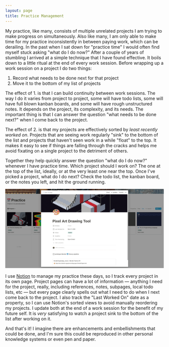 ```yaml
---
layout: page
title: Practice Management
---
```


My practice, like many, consists of multiple unrelated projects I am trying to make progress on simultaneously. Also like many, I am only able to make time for my practice inconsistently in between paying work, which can be derailing. In the past when I sat down for "practice time" I would often find myself stuck asking "what do I do now?" After a couple of years of stumbling I arrived at a simple technique that I have found effective. It boils down to a little ritual at the end of every work session. Before wrapping up a work session on a project I do two things:

1. Record what needs to be done next for that project
2. Move it to the bottom of my list of projects

The effect of 1. is that I can build continuity between work sessions. The way I do it varies from project to project, some will have todo lists, some will have full blown kanban boards, and some will have rough unstructured notes. It depends on the project, its complexity, and its needs. The important thing is that I can answer the question "what needs to be done next?" when I come back to the project.

The effect of 2. is that my projects are effectively sorted by *least recently worked on*. Projects that are seeing work regularly "sink" to the bottom of the list and projects that haven't seen work in a while "float" to the top. It makes it easy to see if things are falling through the cracks and helps me avoid fixating on a single project to the detriment of others.

Together they help quickly answer the question "what do I do now?" whenever I have practice time. Which project should I work on? The one at the top of the list, ideally, or at the very least one near the top. Once I've picked a project, what do I do next? Check the todo list, the kanban board, or the notes you left, and hit the ground running.

![](/images/practice.gif)

I use [Notion](http://notion.so/) to manage my practice these days, so I track every project in its own page. Project pages can have a lot of information — anything I need for the project, really, including references, notes, subpages, local todo lists, etc — but every page clearly spells out what I need to do when I next come back to the project. I also track the "Last Worked On" date as a property, so I can use Notion's sorted views to avoid manually reordering my projects. I update both at the end of a work session for the benefit of my future self. It is *very* satisfying to watch a project sink to the bottom of the list after working on it.

And that's it! I imagine there are enhancements and embellishments that could be done, and I'm sure this could be reproduced in other personal knowledge systems or even pen and paper.